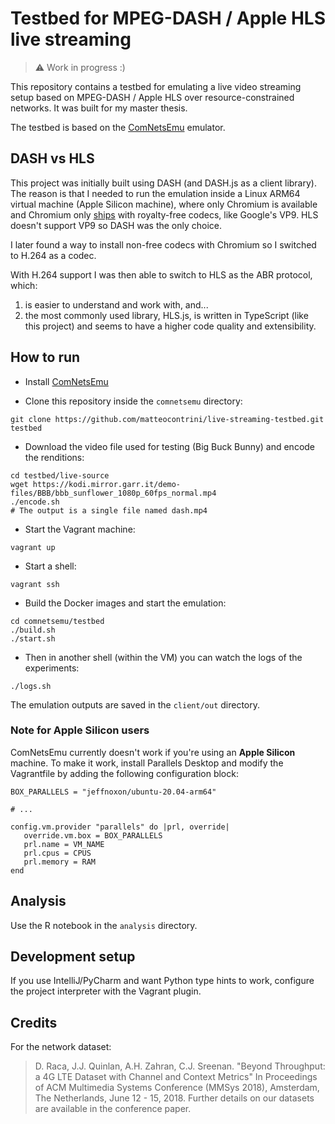 # Testbed for MPEG-DASH / Apple HLS live streaming

>⚠️ Work in progress :)

This repository contains a testbed for emulating a live video streaming setup based on MPEG-DASH / Apple HLS over resource-constrained networks. It was built for my master thesis.

The testbed is based on the [ComNetsEmu](https://github.com/stevelorenz/comnetsemu) emulator.

## DASH vs HLS

This project was initially built using DASH (and DASH.js as a client library). The reason is that I needed to run the emulation inside a Linux ARM64 virtual machine (Apple Silicon machine), where only Chromium is available and Chromium only [ships](https://www.chromium.org/audio-video/) with royalty-free codecs, like Google's VP9. HLS doesn't support VP9 so DASH was the only choice. 

I later found a way to install non-free codecs with Chromium so I switched to H.264 as a codec.

With H.264 support I was then able to switch to HLS as the ABR protocol, which:

1) is easier to understand and work with, and...
2) the most commonly used library, HLS.js, is written in TypeScript (like this project) and seems to have a higher code quality and extensibility.

## How to run

- Install [ComNetsEmu](https://github.com/stevelorenz/comnetsemu)

- Clone this repository inside the `comnetsemu` directory:

```shell
git clone https://github.com/matteocontrini/live-streaming-testbed.git testbed
```

- Download the video file used for testing (Big Buck Bunny) and encode the renditions:

```shell
cd testbed/live-source
wget https://kodi.mirror.garr.it/demo-files/BBB/bbb_sunflower_1080p_60fps_normal.mp4
./encode.sh
# The output is a single file named dash.mp4
```

- Start the Vagrant machine:

```shell
vagrant up
```

- Start a shell:

```shell
vagrant ssh
```

- Build the Docker images and start the emulation:

```shell
cd comnetsemu/testbed
./build.sh
./start.sh
```

- Then in another shell (within the VM) you can watch the logs of the experiments:

```shell
./logs.sh
```

The emulation outputs are saved in the `client/out` directory.

### Note for Apple Silicon users

ComNetsEmu currently doesn't work if you're using an **Apple Silicon** machine. To make it work, install Parallels Desktop and modify the Vagrantfile by adding the following configuration block:

```
BOX_PARALLELS = "jeffnoxon/ubuntu-20.04-arm64"

# ...

config.vm.provider "parallels" do |prl, override|
   override.vm.box = BOX_PARALLELS
   prl.name = VM_NAME
   prl.cpus = CPUS
   prl.memory = RAM
end
```

## Analysis

Use the R notebook in the `analysis` directory. 

## Development setup

If you use IntelliJ/PyCharm and want Python type hints to work, configure the project interpreter with the Vagrant plugin.

## Credits

For the network dataset:

>D. Raca, J.J. Quinlan, A.H. Zahran, C.J. Sreenan. "Beyond Throughput: a 4G LTE Dataset with Channel and Context Metrics" In Proceedings of ACM Multimedia Systems Conference (MMSys 2018), Amsterdam, The Netherlands, June 12 - 15, 2018.  Further details on our datasets are available in the conference paper. 
